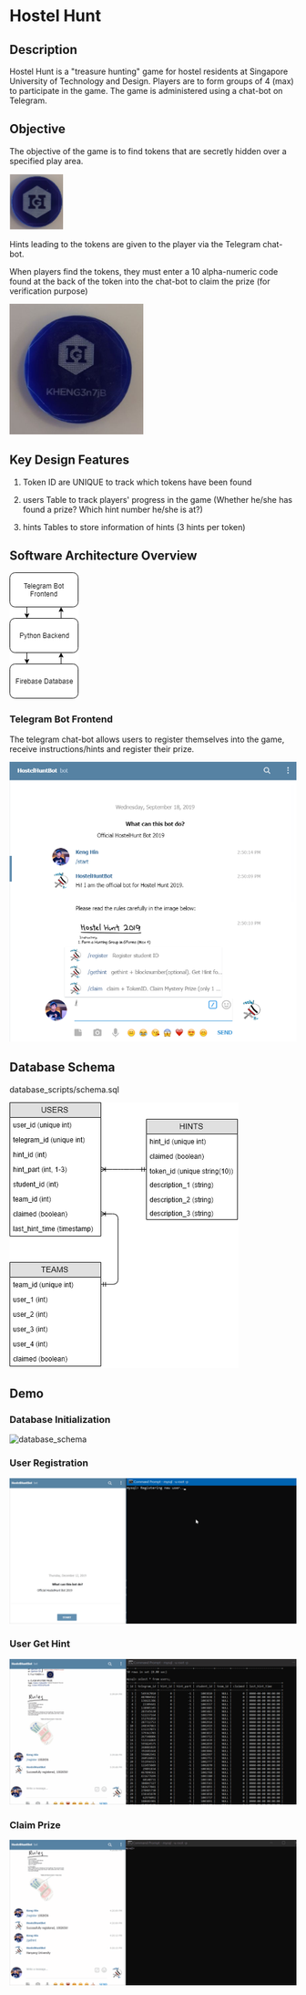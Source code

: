 # Hostel Hunt

## Description

Hostel Hunt is a "treasure hunting" game for hostel residents at Singapore University of Technology and Design. Players are to form groups of 4 (max) to participate in the game. The game is administered using a chat-bot on Telegram. 

## Objective

The objective of the game is to find tokens that are secretly hidden over a specified play area.

![token](photos/token.png)

Hints leading to the tokens are given to the player via the Telegram chat-bot.

When players find the tokens, they must enter a 10 alpha-numeric code found at the back of the token into the chat-bot to claim the prize (for verification purpose)

![token_back](photos/token_back.png)

## Key Design Features

1. Token ID are UNIQUE to track which tokens have been found

2. users Table to track players' progress in the game (Whether he/she has found a prize? Which hint number he/she is at?)

3. hints Tables to store information of hints (3 hints per token)

## Software Architecture Overview

![architecture](photos/architecture.png)

### Telegram Bot Frontend

The telegram chat-bot allows users to register themselves into the game, receive instructions/hints and register their prize. 

![bot_screenshot](photos/bot_screenshot.png)

## Database Schema

database_scripts/schema.sql

![database_schema](photos/database_schema.png)

## Demo

### Database Initialization

![database_schema](photos/database_init.gif)

### User Registration

![database_schema](photos/registeration.gif)

### User Get Hint

![database_schema](photos/get_hint.gif)

### Claim Prize

![database_schema](photos/claim_prize.gif)